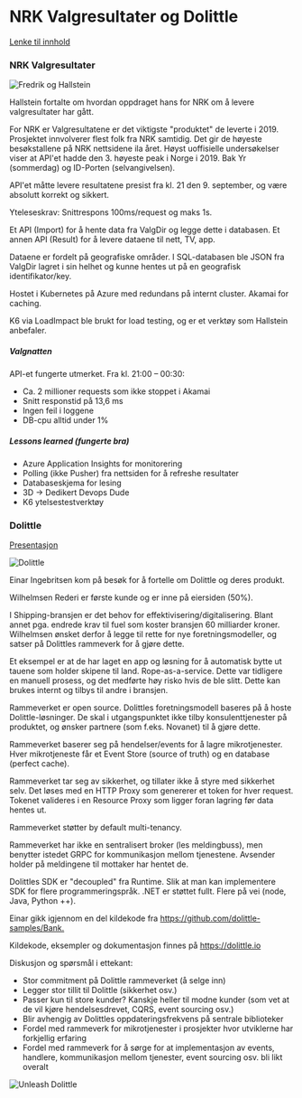 # NRK Valgresultater og Dolittle

[Lenke til innhold](https://github.com/novanet/meetups/tree/master/20191128/content)

### NRK Valgresultater

![Fredrik og Hallstein](https://github.com/novanet/meetups/blob/master/20191128/content/solvang.png)

Hallstein fortalte om hvordan oppdraget hans for NRK om å levere valgresultater har gått.

For NRK er Valgresultatene er det viktigste "produktet" de leverte i 2019. Prosjektet innvolverer flest folk fra NRK samtidig. Det gir de høyeste besøkstallene på NRK nettsidene ila året. Høyst uoffisielle undersøkelser viser at API'et hadde den 3. høyeste peak i Norge i 2019. Bak Yr (sommerdag) og ID-Porten (selvangivelsen).

API'et måtte levere resultatene presist fra kl. 21 den 9. september, og være absolutt korrekt og sikkert.

Yteleseskrav: Snittrespons 100ms/request og maks 1s.

Et API (Import) for å hente data fra ValgDir og legge dette i databasen. Et annen API (Result) for å levere dataene til nett, TV, app.

Dataene er fordelt på geografiske områder. I SQL-databasen ble JSON fra ValgDir lagret i sin helhet og kunne hentes ut på en geografisk identifikator/key.

Hostet i Kubernetes på Azure med redundans på internt cluster. Akamai for caching.

K6 via LoadImpact ble brukt for load testing, og er et verktøy som Hallstein anbefaler.

##### Valgnatten

API-et fungerte utmerket. Fra kl. 21:00 – 00:30:

- Ca. 2 millioner requests som ikke stoppet i Akamai
- Snitt responstid på 13,6 ms
- Ingen feil i loggene
- DB-cpu alltid under 1%

##### Lessons learned (fungerte bra)

- Azure Application Insights for monitorering
- Polling (ikke Pusher) fra nettsiden for å refreshe resultater
- Databaseskjema for lesing
- 3D -> Dedikert Devops Dude
- K6 ytelsestestverktøy

### Dolittle

[Presentasjon](https://github.com/novanet/meetups/tree/master/20191128/content/Dolittle.pdf)

![Dolittle](https://github.com/novanet/meetups/blob/master/20191128/content/dolittle.png)

Einar Ingebritsen kom på besøk for å fortelle om Dolittle og deres produkt.

Wilhelmsen Rederi er første kunde og er inne på eiersiden (50%).

I Shipping-bransjen er det behov for effektivisering/digitalisering. Blant annet pga. endrede krav til fuel som koster bransjen 60 milliarder kroner. Wilhelmsen ønsket derfor å legge til rette for nye foretningsmodeller, og satser på Dolittles rammeverk for å gjøre dette.

Et eksempel er at de har laget en app og løsning for å automatisk bytte ut tauene som holder skipene til land. Rope-as-a-service. Dette var tidligere en manuell prosess, og det medførte høy risko hvis de ble slitt. Dette kan brukes internt og tilbys til andre i bransjen.

Rammeverket er open source. Dolittles foretningsmodell baseres på å hoste Dolittle-løsninger. De skal i utgangspunktet ikke tilby konsulenttjenester på produktet, og ønsker partnere (som f.eks. Novanet) til å gjøre dette.

Rammeverket baserer seg på hendelser/events for å lagre mikrotjenester. Hver mikrotjeneste får et Event Store (source of truth) og en database (perfect cache).

Rammeverket tar seg av sikkerhet, og tillater ikke å styre med sikkerhet selv. Det løses med en HTTP Proxy som genererer et token for hver request. Tokenet valideres i en Resource Proxy som ligger foran lagring før data hentes ut.

Rammeverket støtter by default multi-tenancy.

Rammeverket har ikke en sentralisert broker (les meldingbuss), men benytter istedet GRPC for kommunikasjon mellom tjenestene. Avsender holder på meldingene til mottaker har hentet de.

Dolittles SDK er "decoupled" fra Runtime. Slik at man kan implementere SDK for flere programmeringspråk. .NET er støttet fullt. Flere på vei (node, Java, Python ++).

Einar gikk igjennom en del kildekode fra <https://github.com/dolittle-samples/Bank.>

Kildekode, eksempler og dokumentasjon finnes på <https://dolittle.io>

Diskusjon og spørsmål i ettekant:

- Stor commitment på Dolittle rammeverket (å selge inn)
- Legger stor tillit til Dolittle (sikkerhet osv.)
- Passer kun til store kunder? Kanskje heller til modne kunder (som vet at de vil kjøre hendelsesdrevet, CQRS, event sourcing osv.)
- Blir avhengig av Dolittles oppdateringsfrekvens på sentrale biblioteker
- Fordel med rammeverk for mikrotjenester i prosjekter hvor utviklerne har forkjellig erfaring
- Fordel med rammeverk for å sørge for at implementasjon av events, handlere, kommunikasjon mellom tjenester, event sourcing osv. bli likt overalt

![Unleash Dolittle](https://github.com/novanet/meetups/blob/master/20191128/content/unleash-dolittle.png)
